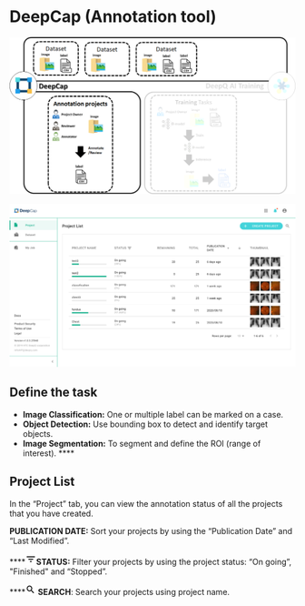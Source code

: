 # DeepCap \(Annotation tool\)

![](../.gitbook/assets/image%20%28143%29.png)

![](../.gitbook/assets/deepcap-overview%20%282%29.png)

## Define the task 

* **Image Classification:**  One or multiple label can be marked on a case. 
* **Object Detection:**  Use bounding box to detect and identify target objects.  
* **Image Segmentation:** To segment and define the ROI \(range of interest\). ****

## Project List

In the “Project” tab, you can view the annotation status of all the projects that you have created.

**PUBLICATION DATE:** Sort your projects by using the “Publication Date” and “Last Modified”. 

\*\*\*\*![](../.gitbook/assets/image%20%287%29.png)**STATUS:** Filter your projects by using the project status: “On going”, "Finished" and “Stopped”. 

\*\*\*\*![](../.gitbook/assets/image%20%2821%29.png) **SEARCH**: Search your projects using project name.

